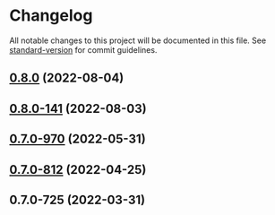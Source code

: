 # Changelog

All notable changes to this project will be documented in this file. See [standard-version](https://github.com/conventional-changelog/standard-version) for commit guidelines.

## [0.8.0](https://github.com/TIBCOSoftware/labs-air-edgex/compare/v0.8.0-141...v0.8.0) (2022-08-04)

## [0.8.0-141](https://github.com/TIBCOSoftware/labs-air-edgex/compare/v0.7.0-970...v0.8.0-141) (2022-08-03)

## [0.7.0-970](https://github.com/TIBCOSoftware/labs-air-edgex/compare/v0.7.0-812...v0.7.0-970) (2022-05-31)

## [0.7.0-812](https://github.com/TIBCOSoftware/labs-air-edgex/compare/v0.7.0-725...v0.7.0-812) (2022-04-25)

## 0.7.0-725 (2022-03-31)

